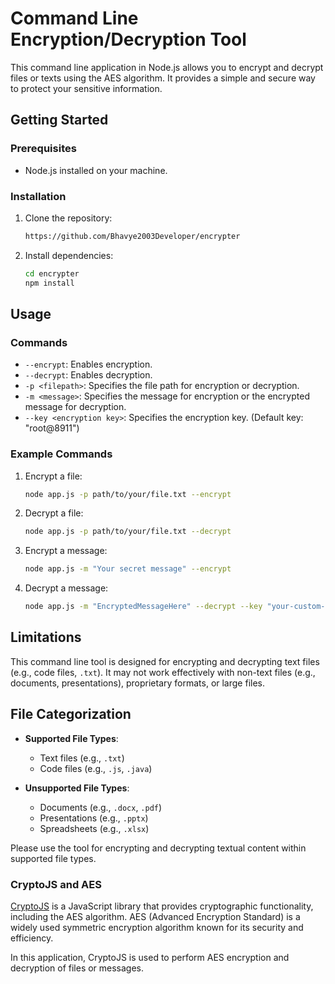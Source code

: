 # Command Line Encryption/Decryption Tool

This command line application in Node.js allows you to encrypt and decrypt files or texts using the AES algorithm. It provides a simple and secure way to protect your sensitive information.

## Getting Started

### Prerequisites

- Node.js installed on your machine.

### Installation

1. Clone the repository:

    ```bash
    https://github.com/Bhavye2003Developer/encrypter
    ```

2. Install dependencies:

    ```bash
    cd encrypter
    npm install
    ```

## Usage

### Commands

- `--encrypt`: Enables encryption.
- `--decrypt`: Enables decryption.
- `-p <filepath>`: Specifies the file path for encryption or decryption.
- `-m <message>`: Specifies the message for encryption or the encrypted message for decryption.
- `--key <encryption key>`: Specifies the encryption key. (Default key: "root@8911")

### Example Commands

1. Encrypt a file:

    ```bash
    node app.js -p path/to/your/file.txt --encrypt
    ```

2. Decrypt a file:

    ```bash
    node app.js -p path/to/your/file.txt --decrypt
    ```

3. Encrypt a message:

    ```bash
    node app.js -m "Your secret message" --encrypt
    ```

4. Decrypt a message:

    ```bash
    node app.js -m "EncryptedMessageHere" --decrypt --key "your-custom-key"
    ```


## Limitations

This command line tool is designed for encrypting and decrypting text files (e.g., code files, `.txt`). It may not work effectively with non-text files (e.g., documents, presentations), proprietary formats, or large files.

## File Categorization

- **Supported File Types**:
    - Text files (e.g., `.txt`)
    - Code files (e.g., `.js`, `.java`)

- **Unsupported File Types**:
    - Documents (e.g., `.docx`, `.pdf`)
    - Presentations (e.g., `.pptx`)
    - Spreadsheets (e.g., `.xlsx`)

Please use the tool for encrypting and decrypting textual content within supported file types.



### CryptoJS and AES

[CryptoJS](https://cryptojs.gitbook.io/docs/) is a JavaScript library that provides cryptographic functionality, including the AES algorithm. AES (Advanced Encryption Standard) is a widely used symmetric encryption algorithm known for its security and efficiency.

In this application, CryptoJS is used to perform AES encryption and decryption of files or messages.
